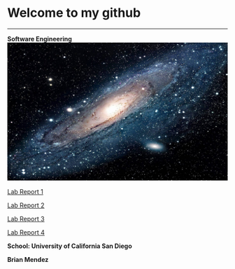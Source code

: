 # Welcome to my github
---
**Software Engineering**
![Image](image.jpeg)

[Lab Report 1](lab-report-1-week-2.md) <br/>

[Lab Report 2](https://b1mendez.github.io/Week4_LabReport/)

[Lab Report 3](https://b1mendez.github.io/Week6-LabReport/)

[Lab Report 4](https://b1mendez.github.io/Lab-report-4-Week-8/)


**School: University of California San Diego**

**Brian Mendez**
